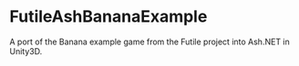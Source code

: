 FutileAshBananaExample
======================

A port of the Banana example game from the Futile project into Ash.NET in Unity3D. 
